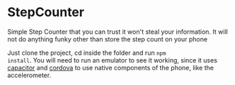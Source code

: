 # StepCounter
Simple Step Counter that you can trust it won't steal your information. It will not do anything funky other than store the step count on your phone

Just clone the project, cd inside the folder and run <code>npm install</code>.
You will need to run an emulator to see it working, since it uses <a href="https://capacitor.ionicframework.com/">capacitor</a> and <a href="https://cordova.apache.org/">cordova</a> to use native components of the phone, like the accelerometer.
